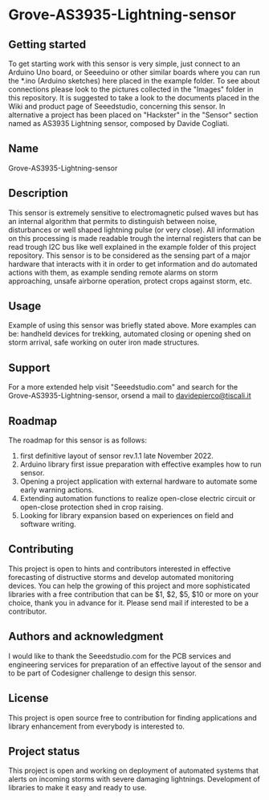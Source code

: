 # Grove-AS3935-Lightning-sensor



## Getting started
To get starting work with this sensor is very simple, just connect to an Arduino Uno board, or
Seeeduino or other similar boards where you can run the *.ino (Arduino sketches) here placed in
the example folder. To see about connections please look to the pictures collected in the "Images"
folder in this repository. It is suggested to take a look to the documents placed in the Wiki and product
page of Seeedstudio, concerning this sensor. In alternative a project has been placed on "Hackster" in the
"Sensor" section named as AS3935 Lightning sensor, composed by Davide Cogliati.

## Name
Grove-AS3935-Lightning-sensor

## Description
This sensor is extremely sensitive to electromagnetic pulsed waves but has an internal algorithm that permits
to distinguish between noise, disturbances or well shaped lightning pulse (or very close).
All information on this processing is made readable trough the internal registers that can be read trough
I2C bus like well explained in the example folder of this project repository. This sensor is to
be considered as the sensing part of a major hardware that interacts with it in order to get
information and do automated actions with them, as example sending remote alarms on storm approaching,
unsafe airborne operation, protect crops against storm, etc.


## Usage
Example of using this sensor was briefly stated above. More examples can be: handheld devices for trekking,
automated closing or opening shed on storm arrival, safe working on outer iron made structures.

## Support
For a more extended help visit "Seeedstudio.com" [](https://www.seeedstudio.com) and search for the Grove-AS3935-Lightning-sensor, orsend a mail to <davidepierco@tiscali.it>

## Roadmap
The roadmap for this sensor is as follows:
1) first definitive layout of sensor rev.1.1 late November 2022.
2) Arduino library first issue preparation with effective examples how to run sensor.
3) Opening a project application with external hardware to automate some early warning actions.
4) Extending automation functions to realize open-close electric circuit or open-close protection
   shed in crop raising.
5) Looking for library expansion based on experiences on field and software writing.

</details>

## Contributing
This project is open to hints and contributors interested in effective forecasting of distructive 
storms and develop automated monitoring devices. 
You can help the growing of this project and more sophisticated libraries with a free contribution
that can be $1, $2, $5, $10 or more on your choice, thank you in advance for it. Please send mail if interested to be a contributor.

## Authors and acknowledgment
I would like to thank the Seeedstudio.com for the PCB services and engineering services for
preparation of an effective layout of the sensor and to be part of Codesigner challenge to design
this sensor.

## License
This project is open source free to contribution for finding applications and library enhancement
from everybody is interested to.


## Project status
This project is open and working on deployment of automated systems that alerts on incoming storms
with severe damaging lightnings. Development of libraries to make it easy and ready to use.
